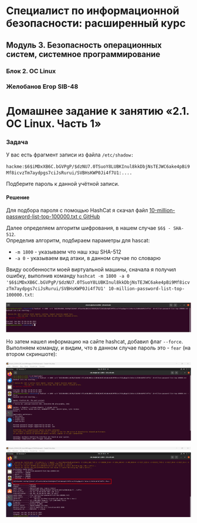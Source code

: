 # Специалист по информационной безопасности: расширенный курс
## Модуль 3. Безопасность операционных систем, системное программирование
### Блок 2. ОС Linux
### Желобанов Егор SIB-48

# Домашнее задание к занятию «2.1. ОС Linux. Часть 1»

### Задача
У вас есть фрагмент записи из файла `/etc/shadow:`

`hackme:$6$iMDxXB6C.bGVPgP/$dzNU7.0TSuoY8LUBKInul8kkDbjNsTEJWC6ake4pBi9Mf8icvzTm7aydpgs7ciJsRurui/SVBHsKWP0Ji4f7U1:....`

Подберите пароль к данной учётной записи.

#### Решение

Для подбора пароля с помощью HashCat я скачал файл [10-million-password-list-top-100000.txt с GitHub](https://github.com/vit81g/SecLists/blob/master/Passwords/Common-Credentials/10-million-password-list-top-100000.txt)

Далее определяем алгоритм шифрования, в нашем случае `$6$ - SHA-512`.  
Определив алгоритм, подбираем параметры для hascat:
* `-m 1800` - указываем что наш хэш SHA-512
* `-a 0` - указываем вид атаки, в данном случае по словарю

Ввиду особенности моей виртуальной машины, сначала я получил ошибку, выполнив команду `hashcat -m 1800 -a 0 '$6$iMDxXB6C.bGVPgP/$dzNU7.0TSuoY8LUBKInul8kkDbjNsTEJWC6ake4pBi9Mf8icvzTm7aydpgs7ciJsRurui/SVBHsKWP0Ji4f7U1' 10-million-password-list-top-100000.txt`:

![](assets/vm_error.jpg)

Но затем нашел информацию на сайте hashcat, добавил флаг `--force`. Выполняем команду, и видим, что в данном случае пароль это - `fear` (на втором скриншоте):

![](assets/hashcat_1.jpg)

![](assets/hashcat_2.jpg)
